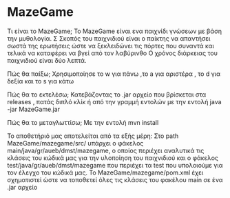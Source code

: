 # MazeGame 

Τι είναι το MazeGame;
Το MazeGame είναι ενα παιχνίδι γνώσεων με βάση την μυθολογία. Σ
Σκοπός του παιχνιδιού είναι ο παίκτης να απαντήσει σωστά της ερωτήσεις ώστε να ξεκλειδώνει τις πόρτες που συναντά και τελικά να καταφέρει να βγεί από τον λαβύρινθο
Ο χρόνος διάρκειας του παιχνιδιού είναι δύο λεπτά.

Πώς θα παίξω;
Χρησιμοποίησε το w για πάνω ,το a για αριστέρα , το d για δεξία και το s για κάτω 

Πώς θα το εκτελέσω; 
Κατεβάζοντας το .jar αρχείο που βρίσκεται στα releases , πατάς διπλό κλίκ ή από την γραμμή εντολών με την εντολή java -jar MazeGame.jar

Πώς θα το μεταγλωττίσω;
Με την εντολή mvn install

To αποθετήριό μας αποτελείται από τα εξής μέρη:
Στο path MazeGame/mazegame/src/ υπάρχει ο φάκελος main/java/gr/aueb/dmst/mazegame, ο οποίος περιέχει αναλυτικά τις κλάσεις του κώδικά μας για την υλοποίηση του παιχνιδιού και ο φάκελος test/java/gr/aueb/dmst/mazegame που περιέχει τα test που υπολοιούμε για τον έλεγχο του κώδικά μας.
Το MazeGame/mazegame/pom.xml έχει σχηματιστεί ώστε να τοποθετεί όλες τις κλάσεις του φακέλου main σε ένα .jar αρχείο 
